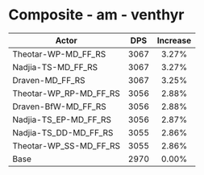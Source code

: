 # Composite - am - venthyr
| Actor | DPS | Increase |
|---|:---:|:---:|
|Theotar-WP-MD_FF_RS|3067|3.27%|
|Nadjia-TS-MD_FF_RS|3067|3.27%|
|Draven-MD_FF_RS|3067|3.25%|
|Theotar-WP_RP-MD_FF_RS|3056|2.88%|
|Draven-BfW-MD_FF_RS|3056|2.88%|
|Nadjia-TS_EP-MD_FF_RS|3056|2.87%|
|Nadjia-TS_DD-MD_FF_RS|3055|2.86%|
|Theotar-WP_SS-MD_FF_RS|3055|2.86%|
|Base|2970|0.00%|
